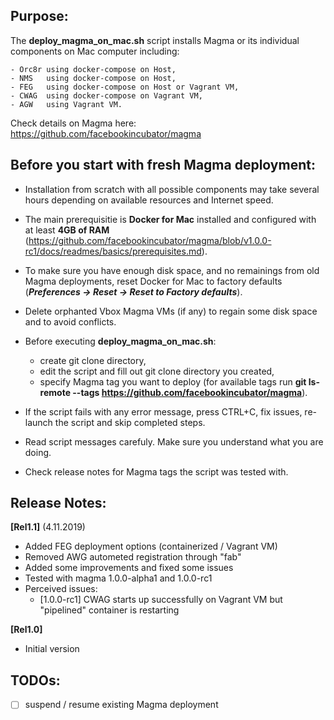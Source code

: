 ## Purpose:

The **deploy_magma_on_mac.sh** script installs Magma or its individual components on Mac computer including:

    - Orc8r	using docker-compose on Host,
    - NMS	using docker-compose on Host,
    - FEG	using docker-compose on Host or Vagrant VM,
    - CWAG	using docker-compose on Vagrant VM,
    - AGW	using Vagrant VM.

Check details on Magma here: https://github.com/facebookincubator/magma

## Before you start with fresh Magma deployment:

* Installation from scratch with all possible components may take several hours depending on available resources and Internet speed.
* The main prerequisitie is **Docker for Mac** installed and configured with at least **4GB of RAM** (https://github.com/facebookincubator/magma/blob/v1.0.0-rc1/docs/readmes/basics/prerequisites.md).
* To make sure you have enough disk space, and no remainings from old Magma deployments, reset Docker for Mac to factory defaults (***Preferences -> Reset -> Reset to Factory defaults***).
* Delete orphanted Vbox Magma VMs (if any) to regain some disk space and to avoid conflicts.
* Before executing **deploy_magma_on_mac.sh**:

   * create git clone directory, 
   * edit the script and fill out git clone directory you created,
   * specify Magma tag you want to deploy (for available tags run **git ls-remote --tags https://github.com/facebookincubator/magma**).

* If the script fails with any error message, press CTRL+C, fix issues, re-launch the script and skip completed steps.
* Read script messages carefuly. Make sure you understand what you are doing.
* Check release notes for Magma tags the script was tested with.

## Release Notes:

**[Rel1.1]** (4.11.2019)
- Added FEG deployment options (containerized / Vagrant VM)
- Removed AWG autometed registration through "fab"
- Added some improvements and fixed some issues
- Tested with magma 1.0.0-alpha1 and 1.0.0-rc1
- Perceived issues: 
    - [1.0.0-rc1] CWAG starts up successfully  on Vagrant VM but "pipelined" container is restarting

**[Rel1.0]**
- Initial version


## TODOs:
- [ ] suspend / resume existing Magma deployment

